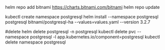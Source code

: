 helm repo add bitnami https://charts.bitnami.com/bitnami
helm repo update


kubectl create namespace postgresql
helm install --namespace postgresql postgresql bitnami/postgresql-ha --values=values.yaml --version 3.2.7

#delete
helm delete postgresql -n postgresql
kubectl delete pvc --namespace postgresql -l app.kubernetes.io/component=postgresql
kubectl delete namespace postgresql
